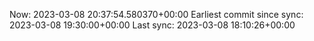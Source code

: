 Now: 2023-03-08 20:37:54.580370+00:00 Earliest commit since sync: 2023-03-08 19:30:00+00:00 Last sync: 2023-03-08 18:10:26+00:00
